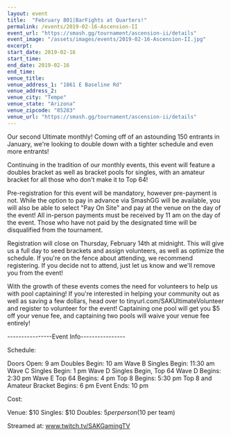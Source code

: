 ```yaml
---
layout: event
title:  "February 801|BarFights at Quarters!"
permalink: /events/2019-02-16-Ascension-II
event_url: "https://smash.gg/tournament/ascension-ii/details"
event_image: "/assets/images/events/2019-02-16-Ascension-II.jpg"
excerpt: 
start_date: 2019-02-16
start_time: 
end_date: 2019-02-16
end_time: 
venue_title:
venue_address_1: "1861 E Baseline Rd"
venue_address_2:
venue_city: "Tempe"
venue_state: "Arizona"
venue_zipcode: "85283"
venue_url: "https://smash.gg/tournament/ascension-ii/details"
---
```


Our second Ultimate monthly! Coming off of an astounding 150 entrants in January, we're looking to double down with a tighter schedule and even more entrants! 

Continuing in the tradition of our monthly events, this event will feature a doubles bracket as well as bracket pools for singles, with an amateur bracket for all those who don't make it to Top 64! 

Pre-registration for this event will be mandatory, however pre-payment is not. While the option to pay in advance via SmashGG will be available, you will also be able to select "Pay On Site" and pay at the venue on the day of the event! All in-person payments must be received by 11 am on the day of the event. Those who have not paid by the designated time will be disqualified from the tournament. 

Registration will close on Thursday, February 14th at midnight. This will give us a full day to seed brackets and assign volunteers, as well as optimize the schedule. If you're on the fence about attending, we recommend registering. If you decide not to attend, just let us know and we'll remove you from the event! 

With the growth of these events comes the need for volunteers to help us with pool captaining! If you're interested in helping your community out as well as saving a few dollars, head over to tinyurl.com/SAKUltimateVolunteer and register to volunteer for the event! Captaining one pool will get you $5 off your venue fee, and captaining two pools will waive your venue fee entirely! 

----------------Event Info---------------- 

Schedule: 

Doors Open: 9 am 
Doubles Begin: 10 am 
Wave B Singles Begin: 11:30 am 
Wave C Singles Begin: 1 pm 
Wave D Singles Begin, Top 64 Wave D Begins: 2:30 pm 
Wave E Top 64 Begins: 4 pm 
Top 8 Begins: 5:30 pm 
Top 8 and Amateur Bracket Begins: 6 pm 
Event Ends: 10 pm 

Cost: 

Venue: $10 
Singles: $10 
Doubles: $5 per person ($10 per team) 

Streamed at: www.twitch.tv/SAKGamingTV